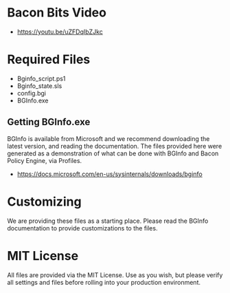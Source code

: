 # Bacon Bits Video
* https://youtu.be/uZFDqIbZJkc

# Required Files
* Bginfo_script.ps1
* Bginfo_state.sls
* config.bgi
* BGInfo.exe

## Getting BGInfo.exe
BGInfo is available from Microsoft and we recommend downloading the latest version, and reading the documentation. The files provided here were generated as a demonstration of what can be done with BGInfo and Bacon Policy Engine, via Profiles. 
* https://docs.microsoft.com/en-us/sysinternals/downloads/bginfo

# Customizing
We are providing these files as a starting place. Please read the BGInfo documentation to provide customizations to the files.

# MIT License
All files are provided via the MIT License. Use as you wish, but please verify all settings and files before rolling into your production environment.

